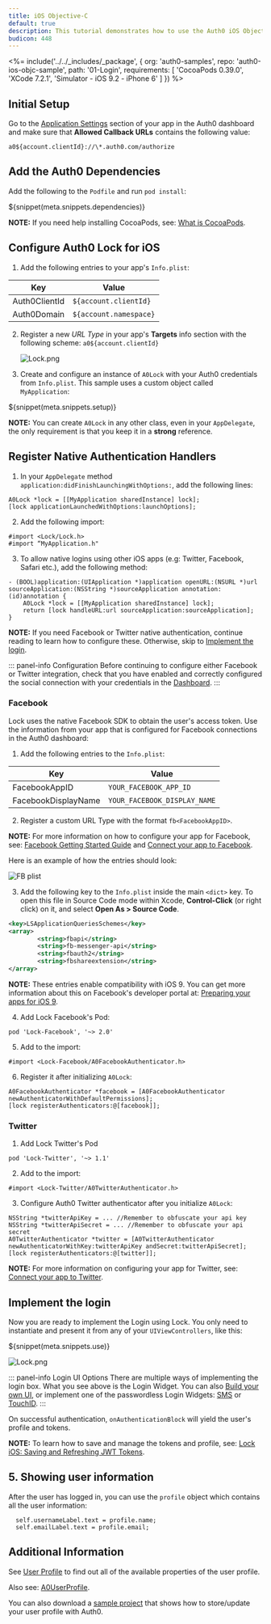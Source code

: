 ```yaml
---
title: iOS Objective-C
default: true
description: This tutorial demonstrates how to use the Auth0 iOS Objective-C SDK to add authentication and authorization to your mobile app
budicon: 448
---
```


<%= include('../../_includes/_package', {
  org: 'auth0-samples',
  repo: 'auth0-ios-objc-sample',
  path: '01-Login',
  requirements: [
    'CocoaPods 0.39.0',
    'XCode 7.2.1',
    'Simulator - iOS 9.2 - iPhone 6'
  ]
}) %>

## Initial Setup

Go to the [Application Settings](${manage_url}/#/applications/${account.clientId}/settings) section of your app in the Auth0 dashboard and make sure that **Allowed Callback URLs** contains the following value:

`a0${account.clientId}://\*.auth0.com/authorize`

## Add the Auth0 Dependencies

Add the following to the `Podfile` and run `pod install`:

${snippet(meta.snippets.dependencies)}

**NOTE:** If you need help installing CocoaPods, see: [What is CocoaPods](http://guides.cocoapods.org/using/getting-started.html).

## Configure Auth0 Lock for iOS

1. Add the following entries to your app's `Info.plist`:

| Key | Value |
| --- | --- |
| Auth0ClientId | `${account.clientId}` |
| Auth0Domain | `${account.namespace}` |


2. Register a new _URL Type_ in  your app's **Targets** info section with the following scheme:
`a0${account.clientId}`

    ![Lock.png](/media/articles/native-platforms/ios-objc/url-type-register.png)

3. Create and configure an instance of `A0Lock` with your Auth0 credentials from `Info.plist`. This sample uses a custom object called `MyApplication`:

${snippet(meta.snippets.setup)}

**NOTE:** You can create `A0Lock` in any other class, even in your `AppDelegate`, the only requirement is that you keep it in a **strong** reference.

## Register Native Authentication Handlers

1. In your `AppDelegate` method `application:didFinishLaunchingWithOptions:`, add the following lines:

```objc
A0Lock *lock = [[MyApplication sharedInstance] lock];
[lock applicationLaunchedWithOptions:launchOptions];
```

2. Add the following import:

```objc
#import <Lock/Lock.h>
#import “MyApplication.h"
```

3. To allow native logins using other iOS apps (e.g: Twitter, Facebook, Safari etc.), add the following method:

```objc
- (BOOL)application:(UIApplication *)application openURL:(NSURL *)url sourceApplication:(NSString *)sourceApplication annotation:(id)annotation {
    A0Lock *lock = [[MyApplication sharedInstance] lock];
    return [lock handleURL:url sourceApplication:sourceApplication];
}
```

**NOTE:** If you need Facebook or Twitter native authentication, continue reading to learn how to configure these. Otherwise, skip to [Implement the login](#implement-the-login).

::: panel-info Configuration
Before continuing to configure either Facebook or Twitter integration, check that you have enabled and correctly configured the social connection with your credentials in the [Dashboard](${manage_url}/#/connections/social).
:::


### Facebook

Lock uses the native Facebook SDK to obtain the user's access token. Use the information from your app that is configured for Facebook connections in the Auth0 dashboard:

1. Add the following entries to the `Info.plist`:

  | Key | Value |
| --- | --- |
| FacebookAppID | `YOUR_FACEBOOK_APP_ID` |
| FacebookDisplayName | `YOUR_FACEBOOK_DISPLAY_NAME` |


2. Register a custom URL Type with the format `fb<FacebookAppID>`.

**NOTE:** For more information on how to configure your app for Facebook, see: [Facebook Getting Started Guide](https://developers.facebook.com/docs/ios/getting-started) and [Connect your app to Facebook](/connections/social/facebook).

Here is an example of how the entries should look:

![FB plist](/media/articles/native-platforms/ios-objc/fb-plist.png)

3. Add the following key to the `Info.plist` inside the main `<dict>` key. To open this file in Source Code mode within Xcode, **Control-Click** (or right click) on it, and select **Open As > Source Code**.

```xml
<key>LSApplicationQueriesSchemes</key>
<array>
        <string>fbapi</string>
        <string>fb-messenger-api</string>
        <string>fbauth2</string>
        <string>fbshareextension</string>
</array>
```
**NOTE:** These entries enable compatibility with iOS 9. You can get more information about this on Facebook's developer portal at: [Preparing your apps for iOS 9](https://developers.facebook.com/docs/ios/ios9).

4. Add Lock Facebook's Pod:

`pod 'Lock-Facebook', '~> 2.0'`

5. Add to the import:

`#import <Lock-Facebook/A0FacebookAuthenticator.h>`

6. Register it after initializing `A0Lock`:

```objc
A0FacebookAuthenticator *facebook = [A0FacebookAuthenticator newAuthenticatorWithDefaultPermissions];
[lock registerAuthenticators:@[facebook]];
```

### Twitter

1. Add Lock Twitter's Pod

`pod 'Lock-Twitter', '~> 1.1'`

2. Add to the import:

`#import <Lock-Twitter/A0TwitterAuthenticator.h>`

3. Configure Auth0 Twitter authenticator after you initialize `A0Lock`:

```objc
NSString *twitterApiKey = ... //Remember to obfuscate your api key
NSString *twitterApiSecret = ... //Remember to obfuscate your api secret
A0TwitterAuthenticator *twitter = [A0TwitterAuthenticator newAuthenticatorWithKey:twitterApiKey andSecret:twitterApiSecret];
[lock registerAuthenticators:@[twitter]];
```

**NOTE:** For more information on configuring your app for Twitter, see: [Connect your app to Twitter](/connections/social/twitter).

## Implement the login

Now you are ready to implement the Login using Lock. You only need to instantiate and present it from any of your `UIViewControllers`, like this:

${snippet(meta.snippets.use)}

![Lock.png](/media/articles/native-platforms/ios-objc/Lock-Widget-Screenshot.png)

::: panel-info Login UI Options
There are multiple ways of implementing the login box. What you see above is the Login Widget. You can also [Build your own UI](/libraries/lock-ios/use-your-own-ui), or implement one of the passwordless Login Widgets: [SMS](/libraries/lock-ios#sms) or [TouchID](/libraries/lock-ios#touchid).
:::

On successful authentication, `onAuthenticationBlock` will yield the user's profile and tokens.

**NOTE:** To learn how to save and manage the tokens and profile, see: [Lock iOS: Saving and Refreshing JWT Tokens](/libraries/lock-ios/save-and-refresh-jwt-tokens).

## 5. Showing user information

After the user has logged in, you can use the `profile` object which contains all the user information:

```objc
  self.usernameLabel.text = profile.name;
  self.emailLabel.text = profile.email;
```

## Additional Information

See [User Profile](/user-profile) to find out all of the available properties of the user profile.

Also see: [A0UserProfile](https://github.com/auth0/Lock.iOS-OSX/blob/master/Lock/Core/A0UserProfile.h).

You can also download a [sample project](/package/native-mobile-samples/master?path=iOS/profile-sample-swift&file_path=iOS/profile-sample-swift/ProfileSample/Info.plist&type=replace&client_id=${account.clientId}) that shows how to store/update your user profile with Auth0.
